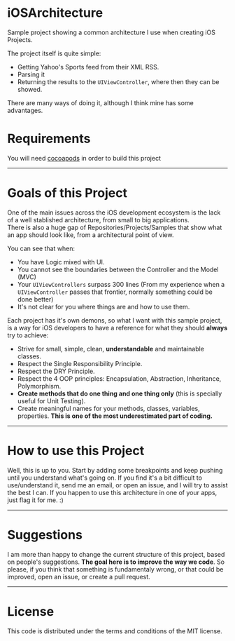 iOSArchitecture
===============

Sample project showing a common architecture I use when creating iOS Projects.

The project itself is quite simple:

* Getting Yahoo's Sports feed from their XML RSS.
* Parsing it
* Returning the results to the `UIViewController`, where then they can be showed.

There are many ways of doing it, although I think mine has some advantages.

Requirements
============

You will need [cocoapods](http://cocoapods.org/) in order to build this project 

------------------------------------
Goals of this Project
====================================

One of the main issues across the iOS development ecosystem is the lack of a well stablished architecture, from small to big applications.  
There is also a huge gap of Repositories/Projects/Samples that show what an app should look like, from a architectural point of view. 

You can see that when:

* You have Logic mixed with UI.
* You cannot see the boundaries between the Controller and the Model (MVC)
* Your `UIViewControllers` surpass 300 lines (From my experience when a `UIViewController` passes that frontier, normally something could be done better)
* It's not clear for you where things are and how to use them.

Each project has it's own demons, so what I want with this sample project, is a way for iOS developers to have a reference for what they should **always** try to achieve:

* Strive for small, simple, clean, **understandable** and maintainable classes.
* Respect the Single Responsibility Principle.
* Respect the DRY Principle.
* Respect the 4 OOP principles: Encapsulation, Abstraction, Inheritance, Polymorphism.
* **Create methods that do one thing and one thing only** (this is specially useful for Unit Testing).
* Create meaningful names for your methods, classes, variables, properties. **This is one of the most underestimated part of coding.**

------------------------------------
How to use this Project
====================================

Well, this is up to you. Start by adding some breakpoints and keep pushing until you understand what's going on. If you find it's a bit difficult to use/understand it, send me an email, or open an issue, and I will try to assist the best I can. 
If you happen to use this architecture in one of your apps, just flag it for me. :) 

------------------------------------
Suggestions
====================================

I am more than happy to change the current structure of this project, based on people's suggestions. **The goal here is to improve the way we code**.
So please, if you think that something is fundamentaly wrong, or that could be improved, open an issue, or create a pull request.

-------
License
=======

This code is distributed under the terms and conditions of the MIT license. 
